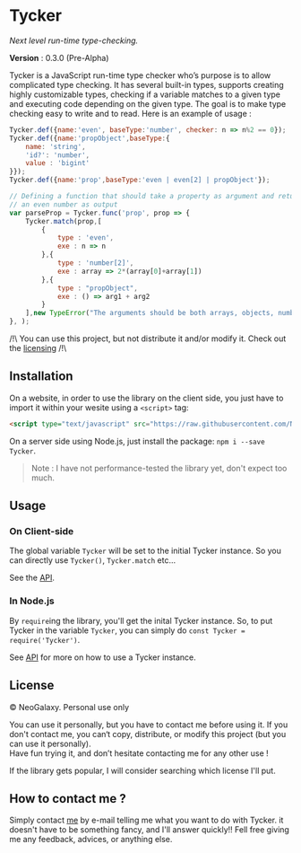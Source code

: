 # Tycker

*Next level run-time type-checking.*

**Version** : 0.3.0 (Pre-Alpha)

Tycker is a JavaScript run-time type checker who’s purpose is to allow complicated type checking. It has several built-in types, supports creating highly customizable types, checking if a variable matches to a given type and executing code depending on the given type. The goal is to make type checking easy to write and to read. Here is an example of usage :  

```js
Tycker.def({name:'even', baseType:'number', checker: n => n%2 == 0});
Tycker.def({name:'propObject',baseType:{
    name: 'string',
    'id?': 'number',
    value : 'bigint'
}});
Tycker.def({name:'prop',baseType:'even | even[2] | propObject'});

// Defining a function that should take a property as argument and return 
// an even number as output
var parseProp = Tycker.func('prop', prop => {
    Tycker.match(prop,[
        {
        	type : 'even',
			exe : n => n
        },{
            type : 'number[2]',
            exe : array => 2*(array[0]+array[1])
        },{
            type : "propObject",
            exe : () => arg1 + arg2
        }
    ],new TypeError("The arguments should be both arrays, objects, numbers or string."));
}, );
```

/!\ You can use this project, but not distribute it and/or modify it. Check out the [licensing](#License) /!\ 

## Installation

On a website, in order to use the library on the client side, you just have to import it within your wesite using a `<script>` tag:

```html
<script type="text/javascript" src="https://raw.githubusercontent.com/NeoGalaxy/Tycker/master/lib/tycker.js"></script>
```

On a server side using Node.js, just install the package: `npm i --save Tycker`.

> Note : I have not performance-tested the library yet, don't expect too much.

## Usage

### On Client-side

The global variable `Tycker` will be set to the initial Tycker instance. So you can directly use `Tycker()`, `Tycker.match` etc…

See the [API](https://github.com/NeoGalaxy/Tycker/wiki).

### In Node.js

By `require`ing the library, you'll get the inital Tycker instance. So, to put Tycker in the variable `Tycker`, you can simply do `const Tycker = require('Tycker')`.

See [API](https://github.com/NeoGalaxy/Tycker/wiki) for more on how to use a Tycker instance.

## License

&copy; NeoGalaxy. Personal use only


You can use it personally, but you have to contact me before using it. If you don't contact me, you can‘t copy, distribute, or modify this project (but you can use it personally).  
Have fun trying it, and don’t hesitate contacting me for any other use !

If the library gets popular, I will consider searching which license I'll put.

## How to contact me ?

Simply contact [me](https://github.com/NeoGalaxy) by e-mail telling me what you want to do with Tycker. it doesn't have to be something fancy, and I'll answer quickly!!
Fell free giving me any feedback, advices, or anything else. 

